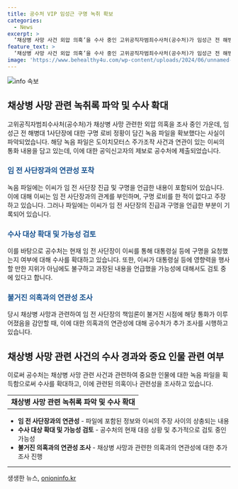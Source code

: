 ```yaml
---
title: 공수처 VIP 임성근 구명 녹취 확보
categories:
  - News
excerpt: >
  ‘채상병 사망 사건 외압 의혹’을 수사 중인 고위공직자범죄수사처(공수처)가 임성근 전 해병대 1사단장에 대한 구명 로비 정황이 담긴 녹음 파일을 확보했다. 녹음 파일에는 공익신고자인 변호사 A씨와 이모씨로부터의 대화가 담겼는데, 이에 관련된 의혹을 임 전 사단장이 전혀 모른다고 주장하는 가운데, 공수처는 해당 파일을 기반으로 수사를 진행할 예정이다.
feature_text: >
  ‘채상병 사망 사건 외압 의혹’을 수사 중인 고위공직자범죄수사처(공수처)가 임성근 전 해병대 1사단장에 대한 구명 로비 정황이 담긴 녹음 파일을 확보했다. 녹음 파일에는 공익신고자인 변호사 A씨와 이모씨로부터의 대화가 담겼는데, 이에 관련된 의혹을 임 전 사단장이 전혀 모른다고 주장하는 가운데, 공수처는 해당 파일을 기반으로 수사를 진행할 예정이다.
image: 'https://www.behealthy4u.com/wp-content/uploads/2024/06/unnamed-file.png'
---
```


<p><img src="https://www.behealthy4u.com/wp-content/uploads/2024/06/unnamed-file.png" alt="info 속보" /></p>

<h2 data-ke-size="size26">채상병 사망 관련 녹취록 파악 및 수사 확대</h2>

<p data-ke-size="size16">고위공직자범죄수사처(공수처)가 채상병 사망 관련한 외압 의혹을 조사 중인 가운데, 임성근 전 해병대 1사단장에 대한 구명 로비 정황이 담긴 녹음 파일을 확보했다는 사실이 파악되었습니다. 해당 녹음 파일은 도이치모터스 주가조작 사건과 연관이 있는 이씨의 통화 내용을 담고 있는데, 이에 대한 공익신고자의 제보로 공수처에 제출되었습니다.</p>

<h3><b><span style="color: #1a5490;">임 전 사단장과의 연관성 포착</span></b></h3>

<p data-ke-size="size16">녹음 파일에는 이씨가 임 전 사단장 진급 및 구명을 언급한 내용이 포함되어 있습니다. 이에 대해 이씨는 임 전 사단장과의 관계를 부인하며, 구명 로비를 한 적이 없다고 주장하고 있습니다. 그러나 파일에는 이씨가 임 전 사단장의 진급과 구명을 언급한 부분이 기록되어 있습니다.</p>

<h3><b><span style="color: #1a5490;">수사 대상 확대 및 가능성 검토</span></b></h3>

<p data-ke-size="size16">이를 바탕으로 공수처는 현재 임 전 사단장이 이씨를 통해 대통령실 등에 구명을 요청했는지 여부에 대해 수사를 확대하고 있습니다. 또한, 이씨가 대통령실 등에 영향력을 행사할 만한 지위가 아님에도 불구하고 과장된 내용을 언급했을 가능성에 대해서도 검토 중에 있다고 합니다.</p>

<h3><b><span style="color: #1a5490;">불거진 의혹과의 연관성 조사</span></b></h3>

<p data-ke-size="size16">당시 채상병 사망과 관련하여 임 전 사단장의 책임론이 불거진 시점에 해당 통화가 이루어졌음을 감안할 때, 이에 대한 의혹과의 연관성에 대해 공수처가 추가 조사를 시행하고 있습니다.</p>

<h2 data-ke-size="size26">채상병 사망 관련 사건의 수사 경과와 중요 인물 관련 여부</h2>

<p data-ke-size="size16">이로써 공수처는 채상병 사망 관련 사건과 관련하여 중요한 인물에 대한 녹음 파일을 획득함으로써 수사를 확대하고, 이에 관련된 의혹이나 관련성을 조사하고 있습니다.</p>

<table>
    <tr>
        <td style="text-align: center; height: 17px;"><b>채상병 사망 관련 녹취록 파악 및 수사 확대</b></td>
    </tr>
</table>

<ul>
    <li><b>임 전 사단장과의 연관성</b> - 파일에 포함된 정보와 이씨의 주장 사이의 상충되는 내용</li>
    <li><b>수사 대상 확대 및 가능성 검토</b> - 공수처의 현재 대응 상황 및 추가적으로 검토 중인 가능성</li>
    <li><b>불거진 의혹과의 연관성 조사</b> - 채상병 사망과 관련한 의혹과의 연관성에 대한 추가 조사 진행</li>
</ul>

<p><hr></p>
생생한 뉴스, <a href="https://onioninfo.kr" rel="dofollow">onioninfo.kr</a>


